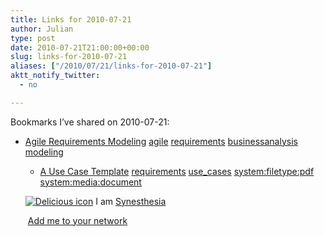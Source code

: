 ```yaml
---
title: Links for 2010-07-21
author: Julian
type: post
date: 2010-07-21T21:00:00+00:00
slug: links-for-2010-07-21 
aliases: ["/2010/07/21/links-for-2010-07-21"]
aktt_notify_twitter:
  - no

---
```

Bookmarks I&#8217;ve shared on 2010-07-21:

  * [Agile Requirements Modeling][1] 
    [agile][2] [requirements][3] [businessanalysis][4] [modeling][5] </li> 
    
      * [A Use Case Template][6] 
        [requirements][3] [use_cases][7] [system:filetype:pdf][8] [system:media:document][9] </li> </ul> 
        
        <p class="deliciouslink">
          <a href="https://del.icio.us/synesthesia" title="See all my bookmarks on del.icio.us"><img src="https://www.synesthesia.co.uk/images/deliciousicon.jpg" alt="Delicious icon" /></a>&nbsp;I am <a href="https://del.icio.us/synesthesia" title="See all my bookmarks on del.icio.us">Synesthesia</a>
        </p>
        
        <p class="deliciouslink">
          <a href="https://del.icio.us/network?add=synesthesia" title="Add me to your del.icio.us network"><img src="https://www.synesthesia.co.uk/images/add.gif" alt="" /></a>&nbsp;<a href="https://del.icio.us/network?add=synesthesia" title="Add me to your del.icio.us network">Add me to your network</a>
        </p>

 [1]: https://www.agilemodeling.com/essays/agileRequirements.htm
 [2]: https://delicious.com/synesthesia/agile
 [3]: https://delicious.com/synesthesia/requirements
 [4]: https://delicious.com/synesthesia/businessanalysis
 [5]: https://delicious.com/synesthesia/modeling
 [6]: https://www.bredemeyer.com/pdf_files/use_case.pdf
 [7]: https://delicious.com/synesthesia/use_cases
 [8]: https://delicious.com/synesthesia/system%3Afiletype%3Apdf
 [9]: https://delicious.com/synesthesia/system%3Amedia%3Adocument